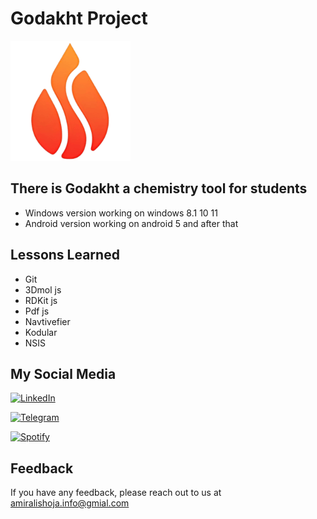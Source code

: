 
# Godakht Project

![Logo](https://github.com/amiralishoja/Godakht/blob/main/dist/pictures/favicon/android-chrome-192x192.png?raw=true)

## There is Godakht a chemistry tool for students

- Windows version working on windows 8.1 10 11
- Android version working on android 5 and after that

## Lessons Learned

- Git
- 3Dmol js
- RDKit js
- Pdf js
- Navtivefier
- Kodular
- NSIS


## My Social Media

[![LinkedIn](https://img.shields.io/badge/LinkedIn-0077B5?style=for-the-badge&logo=linkedin&logoColor=white)](https://www.linkedin.com/in/amiralishoja)

[![Telegram](https://img.shields.io/badge/Telegram-2CA5E0?style=for-the-badge&logo=telegram&logoColor=white)](https://open.spotify.com/user/3172y5iz5tv42jhub36opkevig2i)

[![Spotify](https://img.shields.io/badge/Spotify-1ED760?&style=for-the-badge&logo=spotify&logoColor=white)](https://open.spotify.com/user/3172y5iz5tv42jhub36opkevig2i)
## Feedback

If you have any feedback, please reach out to us at amiralishoja.info@gmial.com

